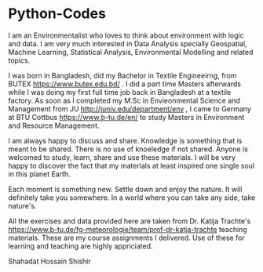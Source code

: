 # Python-Codes

I am an Environmentalist who loves to think about environment with logic and data. I am very much interested in Data Analysis specially Geospatial, Machine Learning, Statistical Analysis, Environmental Modelling and related topics.


I was born in Bangladesh, did my Bachelor in Textile Engineeirng, from BUTEX https://www.butex.edu.bd/ . I did a part time Masters afterwards while I was doing my first full time job back in Bangladesh at a textile factory. As soon as I completed my M.Sc in Envieonmental Science and Management from JU http://juniv.edu/department/env , I came to Germany at BTU Cottbus https://www.b-tu.de/en/ to study Masters in Environment and Resource Management. 


I am always happy to discuss and share. Knowledge is something that is meant to be shared. There is no use of knoeledge if not shared. Anyone is welcomed to study, learn, share and use these materials. I will be very happy to discover the fact that my materials at least inspired one single soul in this planet Earth.


Each moment is something new. Settle down and enjoy the nature. It will definitely take you somewhere.
In a world where you can take any side, take nature's.

All the exercises and data provided here are taken from Dr. Katija Trachte's https://www.b-tu.de/fg-meteorologie/team/prof-dr-katja-trachte teaching materials. These are my course assignments I delivered. Use of these for learning and teaching are highly appriciated. 

Shahadat Hossain Shishir
